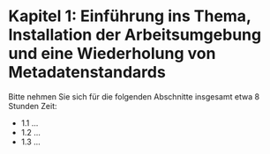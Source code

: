 # Kapitel 1: Einführung ins Thema, Installation der Arbeitsumgebung und eine Wiederholung von Metadatenstandards

Bitte nehmen Sie sich für die folgenden Abschnitte insgesamt etwa 8 Stunden Zeit:

* 1.1 ...
* 1.2 ...
* 1.3 ...



